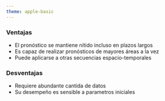 ```yaml
---
theme: apple-basic
---
```

<BarTop title="Propuestas de arquitectura - DGMR (precipitación)²" />

<div class="absolute grid grid-cols-2 gap-x-17 top-40 w-215">
  <div>
    <h3>Ventajas</h3>
    <ul class="mt-7">
      <li>El pronóstico se mantiene nítido incluso en plazos largos</li>
      <li>Es capaz de realizar pronósticos de mayores áreas a la vez</li>
      <li>Puede aplicarse a otras secuencias espacio-temporales</li>
    </ul>
  </div>
  <div>
    <h3>Desventajas</h3>
    <ul class="mt-7">
      <li>Requiere abundante cantida de datos</li>
      <li>Su desempeño es sensible a parametros iniciales</li>
    </ul>
  </div>
</div>


<BarBottom />